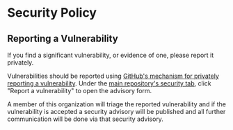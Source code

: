 # Security Policy

## Reporting a Vulnerability

If you find a significant vulnerability, or evidence of one, please report it privately.

Vulnerabilities should be reported using [GitHub's mechanism for privately reporting a vulnerability](https://docs.github.com/en/code-security/security-advisories/guidance-on-reporting-and-writing/privately-reporting-a-security-vulnerability#privately-reporting-a-security-vulnerability). Under the
[main repository's security tab](https://github.com/stevewm/containers/security), click "Report a vulnerability" to open the advisory form.

A member of this organization will triage the reported vulnerability and if the vulnerability is accepted a security advisory will be published and all further communication will be done via that security advisory.
